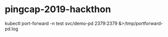 # pingcap-2019-hackthon
 

kubectl port-forward -n test svc/demo-pd 2379:2379 &>/tmp/portforward-pd.log 